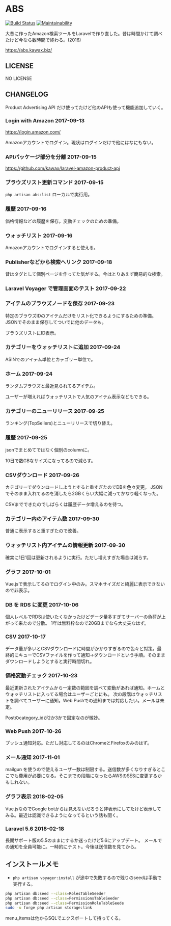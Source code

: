 # ABS
[![Build Status](https://travis-ci.org/kawax/abs.svg?branch=master)](https://travis-ci.org/kawax/abs)
[![Maintainability](https://api.codeclimate.com/v1/badges/f31fd5fe68d9d238aaac/maintainability)](https://codeclimate.com/github/kawax/abs/maintainability)

大昔に作ったAmazon検索ツールをLaravelで作り直した。昔は時間かけて調べたけど今なら数時間で終わる。(2016)

https://abs.kawax.biz/

## LICENSE
NO LICENSE

## CHANGELOG

Product Advertising API だけ使ってたけど他のAPIも使って機能追加していく。
 
### Login with Amazon 2017-09-13
https://login.amazon.com/

Amazonアカウントでログイン。現状はログインだけで他にはなにもない。

### APIパッケージ部分を分離 2017-09-15
https://github.com/kawax/laravel-amazon-product-api

### ブラウズリスト更新コマンド 2017-09-15
`php artisan abs:list`
ローカルで実行用。

### 履歴 2017-09-16
価格情報などの履歴を保存。変動チェックのための準備。

### ウォッチリスト 2017-09-16
Amazonアカウントでログインすると使える。

### Publisherなどから検索へリンク 2017-09-18
昔はタグとして個別ページを作ってた気がする。今はとりあえず簡易的な検索。

### Laravel Voyager で管理画面のテスト 2017-09-22

### アイテムのブラウズノードを保存 2017-09-23
特定のブラウズIDのアイテムだけをリスト化できるようにするための準備。JSONでそのまま保存してついでに他のデータも。

ブラウズリストにID表示。

### カテゴリーをウォッチリストに追加 2017-09-24
ASINでのアイテム単位とカテゴリー単位で。

### ホーム 2017-09-24
ランダムブラウズと最近見られてるアイテム。

ユーザーが増えればウォッチリストで人気のアイテム表示などもできる。

### カテゴリーのニューリリース 2017-09-25
ランキング(TopSellers)とニューリリースで切り替え。

### 履歴 2017-09-25
jsonでまとめてではなく個別のcolumnに。

10日で数GBなサイズになってるので減らす。

### CSVダウンロード 2017-09-26
カテゴリーでダウンロードしようとすると重すぎたのでDBを色々変更。
JSONでそのまま入れてるのを消したら2GBくらい大幅に減ってかなり軽くなった。

CSVまでできたのでしばらくは履歴データ増えるのを待つ。

### カテゴリー内のアイテム数 2017-09-30
普通に表示すると重すぎたので改善。

### ウォッチリスト内アイテムの情報更新 2017-09-30
確実に1日1回は更新されるように実行。ただし増えすぎた場合は減らす。

### グラフ 2017-10-01
Vue.jsで表示してるのでログイン中のみ。スマホサイズだと綺麗に表示できないので非表示。

### DB を RDS に変更 2017-10-06
個人レベルでRDSは使いたくなかったけどデータ量多すぎてサーバーの負荷が上がって来たので分散。
1年は無料枠なので20GBまでなら大丈夫なはず。

### CSV 2017-10-17
データ量が多いとCSVダウンロードに時間がかかりすぎるので色々と対策。最終的にキューでCSVファイルを作って通知→ダウンロードという手順。そのままダウンロードしようとすると実行時間切れ。

### 価格変動チェック 2017-10-23
最近更新されたアイテムから一定数の範囲を調べて変動があれば通知。ホームとウォッチリストに入ってる場合はユーザーごとにも。
次の段階はウォッチリストを調べてユーザーに通知。Web Pushでの通知までは対応したい。メールは未定。

Postのcategory_idが2か3かで固定なのが微妙。

### Web Push 2017-10-26
プッシュ通知対応。ただし対応してるのはChromeとFirefoxのみのはず。

### メール通知 2017-11-01
mailgun を使うので使えるユーザー数は制限する。送信数が多くなりすぎるとここでも費用が必要になる。そこまでの段階になったらAWSのSESに変更するかもしれない。

### グラフ表示 2018-02-05
Vue.jsなのでGoogle botからは見えないだろうと非表示にしてたけど表示してみる。最近は認識できるようになってるという話も聞く。

### Laravel 5.6 2018-02-18
長期サポート版の5.5のままにするか迷ったけど5.6にアップデート。
メールでの通知を全員可能に。一時的にテスト。今後は送信数を見てから。

## インストールメモ
- `php artisan voyager:install` が途中で失敗するので残りのseedは手動で実行する。

```bash
php artisan db:seed --class=RolesTableSeeder
php artisan db:seed --class=PermissionsTableSeeder
php artisan db:seed --class=PermissionRoleTableSeede
sudo -u forge php artisan storage:link
```

menu_itemsは他からSQLでエクスポートして持ってくる。

